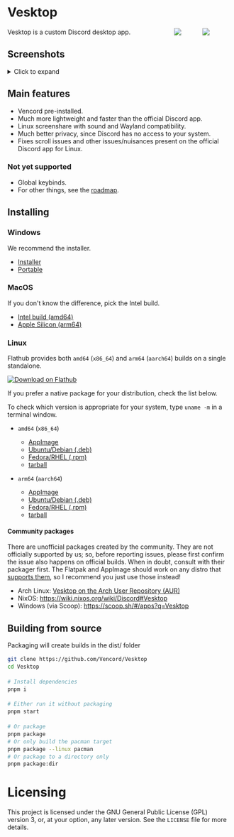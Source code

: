 # Vesktop

<img align="right" width="64" src="static/shiggy.gif">
<img align="right" width="64" src="https://avatars.githubusercontent.com/u/113042587">

Vesktop is a custom Discord desktop app.

## Screenshots

<details>
<summary>Click to expand</summary>

### Settings page
<img src=".github/README_screenshots/settings_page.png">

### Linux screen-share
<img src=".github/README_screenshots/linux_screen-share.png">

### Windows screen-share
<img src=".github/README_screenshots/windows_screen-share.png">

</details>

## Main features

- Vencord pre-installed.
- Much more lightweight and faster than the official Discord app.
- Linux screenshare with sound and Wayland compatibility.
- Much better privacy, since Discord has no access to your system.
- Fixes scroll issues and other issues/nuisances present on the official Discord app for Linux.

### Not yet supported

- Global keybinds.
- For other things, see the [roadmap](https://github.com/Vencord/Vesktop/issues/324).

## Installing

### Windows

We recommend the installer.

- [Installer](https://vencord.dev/download/vesktop/amd64/windows)
- [Portable](https://vencord.dev/download/vesktop/amd64/windows-portable)

### MacOS

If you don't know the difference, pick the Intel build.

- [Intel build (amd64)](https://vencord.dev/download/vesktop/amd64/dmg)
- [Apple Silicon (arm64)](https://vencord.dev/download/vesktop/arm64/dmg)

### Linux

Flathub provides both `amd64` (`x86_64`) and `arm64` (`aarch64`) builds on a single standalone.

[![Download on Flathub](https://dl.flathub.org/assets/badges/flathub-badge-en.svg)](https://flathub.org/apps/dev.vencord.Vesktop)

If you prefer a native package for your distribution, check the list below.

To check which version is appropriate for your system, type `uname -m` in a terminal window.

- `amd64` (`x86_64`)
  - [AppImage](https://vencord.dev/download/vesktop/amd64/appimage)
  - [Ubuntu/Debian (.deb)](https://vencord.dev/download/vesktop/amd64/deb)
  - [Fedora/RHEL (.rpm)](https://vencord.dev/download/vesktop/amd64/rpm)
  - [tarball](https://vencord.dev/download/vesktop/amd64/tar)

- `arm64` (`aarch64`)
  - [AppImage](https://vencord.dev/download/vesktop/arm64/appimage)
  - [Ubuntu/Debian (.deb)](https://vencord.dev/download/vesktop/arm64/deb)
  - [Fedora/RHEL (.rpm)](https://vencord.dev/download/vesktop/arm64/rpm)
  - [tarball](https://vencord.dev/download/vesktop/arm64/tar)

#### Community packages

There are unofficial packages created by the community. They are not officially supported by us; so, before reporting issues, please first confirm the issue also happens on official builds. When in doubt, consult with their packager first. The Flatpak and AppImage should work on any distro that [supports them](https://flatpak.org/setup/), so I recommend you just use those instead!

- Arch Linux: [Vesktop on the Arch User Repository (AUR)](https://aur.archlinux.org/packages?K=vesktop)
- NixOS: https://wiki.nixos.org/wiki/Discord#Vesktop
- Windows (via Scoop): https://scoop.sh/#/apps?q=Vesktop

## Building from source

Packaging will create builds in the dist/ folder

```sh
git clone https://github.com/Vencord/Vesktop
cd Vesktop

# Install dependencies
pnpm i

# Either run it without packaging
pnpm start

# Or package
pnpm package
# Or only build the pacman target
pnpm package --linux pacman
# Or package to a directory only
pnpm package:dir
```

# Licensing
This project is licensed under the GNU General Public License (GPL) version 3, or, at your option, any later version.
See the `LICENSE` file for more details.

